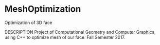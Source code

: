 # MeshOptimization
Optimization of 3D face

DESCRIPTION
    Project of Computational Geometry and Computer Graphics, using C++ to optimize
mesh of our face. Fall Semester 2017.